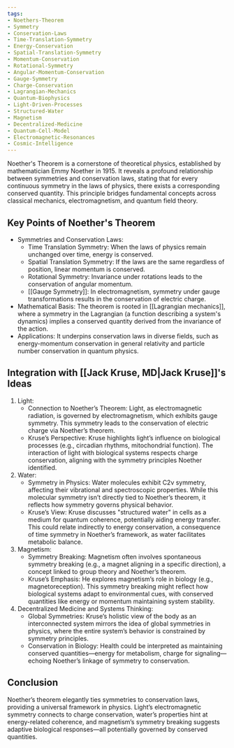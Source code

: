 ```yaml
---
tags:
- Noethers-Theorem
- Symmetry
- Conservation-Laws
- Time-Translation-Symmetry
- Energy-Conservation
- Spatial-Translation-Symmetry
- Momentum-Conservation
- Rotational-Symmetry
- Angular-Momentum-Conservation
- Gauge-Symmetry
- Charge-Conservation
- Lagrangian-Mechanics
- Quantum-Biophysics
- Light-Driven-Processes
- Structured-Water
- Magnetism
- Decentralized-Medicine
- Quantum-Cell-Model
- Electromagnetic-Resonances
- Cosmic-Intelligence
---
```


Noether's Theorem is a cornerstone of theoretical physics, established by mathematician Emmy Noether in 1915. It reveals a profound relationship between symmetries and conservation laws, stating that for every continuous symmetry in the laws of physics, there exists a corresponding conserved quantity. This principle bridges fundamental concepts across classical mechanics, electromagnetism, and quantum field theory.

## Key Points of Noether's Theorem

- Symmetries and Conservation Laws:
    - Time Translation Symmetry: When the laws of physics remain unchanged over time, energy is conserved.
    - Spatial Translation Symmetry: If the laws are the same regardless of position, linear momentum is conserved.
    - Rotational Symmetry: Invariance under rotations leads to the conservation of angular momentum.
    - [[Gauge Symmetry]]: In electromagnetism, symmetry under gauge transformations results in the conservation of electric charge.
- Mathematical Basis: The theorem is rooted in [[Lagrangian mechanics]], where a symmetry in the Lagrangian (a function describing a system's dynamics) implies a conserved quantity derived from the invariance of the action.
- Applications: It underpins conservation laws in diverse fields, such as energy-momentum conservation in general relativity and particle number conservation in quantum physics.

## Integration with [[Jack Kruse, MD|Jack Kruse]]'s Ideas

1. Light:
    - Connection to Noether’s Theorem: Light, as electromagnetic radiation, is governed by electromagnetism, which exhibits gauge symmetry. This symmetry leads to the conservation of electric charge via Noether’s theorem.
    - Kruse’s Perspective: Kruse highlights light’s influence on biological processes (e.g., circadian rhythms, mitochondrial function). The interaction of light with biological systems respects charge conservation, aligning with the symmetry principles Noether identified.
2. Water:
    - Symmetry in Physics: Water molecules exhibit C2v symmetry, affecting their vibrational and spectroscopic properties. While this molecular symmetry isn’t directly tied to Noether’s theorem, it reflects how symmetry governs physical behavior.
    - Kruse’s View: Kruse discusses "structured water" in cells as a medium for quantum coherence, potentially aiding energy transfer. This could relate indirectly to energy conservation, a consequence of time symmetry in Noether’s framework, as water facilitates metabolic balance.
3. Magnetism:
    - Symmetry Breaking: Magnetism often involves spontaneous symmetry breaking (e.g., a magnet aligning in a specific direction), a concept linked to group theory and Noether’s theorem.
    - Kruse’s Emphasis: He explores magnetism’s role in biology (e.g., magnetoreception). This symmetry breaking might reflect how biological systems adapt to environmental cues, with conserved quantities like energy or momentum maintaining system stability.
4. Decentralized Medicine and Systems Thinking:
    - Global Symmetries: Kruse’s holistic view of the body as an interconnected system mirrors the idea of global symmetries in physics, where the entire system’s behavior is constrained by symmetry principles.
    - Conservation in Biology: Health could be interpreted as maintaining conserved quantities—energy for metabolism, charge for signaling—echoing Noether’s linkage of symmetry to conservation.

## Conclusion

Noether’s theorem elegantly ties symmetries to conservation laws, providing a universal framework in physics. Light’s electromagnetic symmetry connects to charge conservation, water’s properties hint at energy-related coherence, and magnetism’s symmetry breaking suggests adaptive biological responses—all potentially governed by conserved quantities. 
